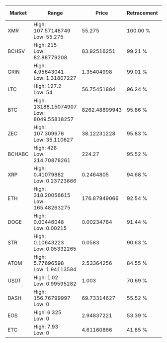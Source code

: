 | Market | Range | Price| Retracement | Doubles to 50% |
| --- | --- | --- | --- | --- |
| XMR | High: 107.57148749<br />Low: 55.275 | 55.275 | 100.00 % | 1.47 |
| BCHSV | High: 215<br />Low: 82.88779208 | 83.92516251 | 99.21 % | 1.77 |
| GRIN | High: 4.95643041<br />Low: 1.31807227 | 1.35404998 | 99.01 % | 2.32 |
| LTC | High: 127.2<br />Low: 54 | 56.75451884 | 96.24 % | 1.60 |
| BTC | High: 13188.15074907<br />Low: 8049.55818257 | 8262.48899943 | 95.86 % | 1.29 |
| ZEC | High: 107.309676<br />Low: 35.110627 | 38.12231228 | 95.83 % | 1.87 |
| BCHABC | High: 428<br />Low: 214.70878261 | 224.27 | 95.52 % | 1.43 |
| XRP | High: 0.41079882<br />Low: 0.23723866 | 0.2464805 | 94.68 % | 1.31 |
| ETH | High: 318.20056615<br />Low: 165.48263275 | 176.87949066 | 92.54 % | 1.37 |
| DOGE | High: 0.00446048<br />Low: 0.00215 | 0.00234784 | 91.44 % | 1.41 |
| STR | High: 0.10643223<br />Low: 0.05332265 | 0.0583 | 90.63 % | 1.37 |
| ATOM | High: 5.77696598<br />Low: 1.94113584 | 2.53364256 | 84.55 % | 1.52 |
| USDT | High: 1.02<br />Low: 0.99595282 | 1.003 | 70.69 % | 1.00 |
| DASH | High: 156.76799997<br />Low: 0 | 69.73314627 | 55.52 % | 1.12 |
| EOS | High: 6.325<br />Low: 0 | 2.94837221 | 53.39 % | 1.07 |
| ETC | High: 7.93<br />Low: 0 | 4.61160866 | 41.85 % | 0.00 |
